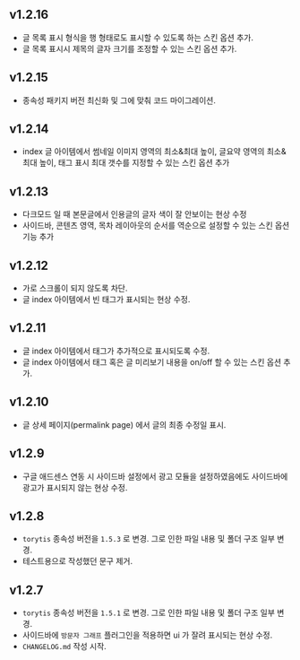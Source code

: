## v1.2.16

- 글 목록 표시 형식을 행 형태로도 표시할 수 있도록 하는 스킨 옵션 추가.
- 글 목록 표시시 제목의 글자 크기를 조정할 수 있는 스킨 옵션 추가.

## v1.2.15

- 종속성 패키지 버전 최신화 및 그에 맞춰 코드 마이그레이션.

## v1.2.14

- index 글 아이템에서 썸네일 이미지 영역의 최소&최대 높이, 글요약 영역의 최소&최대 높이, 태그 표시 최대 갯수를 지정할 수 있는 스킨 옵션 추가

## v1.2.13

- 다크모드 일 때 본문글에서 인용글의 글자 색이 잘 안보이는 현상 수정
- 사이드바, 콘텐츠 영역, 목차 레이아웃의 순서를 역순으로 설정할 수 있는 스킨 옵션 기능 추가

## v1.2.12

- 가로 스크롤이 되지 않도록 차단.
- 글 index 아이템에서 빈 태그가 표시되는 현상 수정.

## v1.2.11

- 글 index 아이템에서 태그가 추가적으로 표시되도록 수정.
- 글 index 아이템에서 태그 혹은 글 미리보기 내용을 on/off 할 수 있는 스킨 옵션 추가.

## v1.2.10

- 글 상세 페이지(permalink page) 에서 글의 최종 수정일 표시.

## v1.2.9

- 구글 애드센스 연동 시 사이드바 설정에서 광고 모듈을 설정하였음에도 사이드바에 광고가 표시되지 않는 현상 수정.

## v1.2.8

- `torytis` 종속성 버전을 `1.5.3` 로 변경. 그로 인한 파일 내용 및 폴더 구조 일부 변경.
- 테스트용으로 작성했던 문구 제거.

## v1.2.7

- `torytis` 종속성 버전을 `1.5.1` 로 변경. 그로 인한 파일 내용 및 폴더 구조 일부 변경.
- 사이드바에 `방문자 그래프` 플러그인을 적용하면 ui 가 잘려 표시되는 현상 수정.
- `CHANGELOG.md` 작성 시작.
